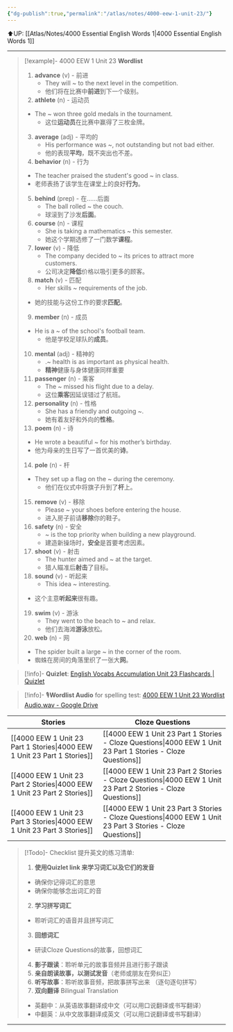 ```yaml
---
{"dg-publish":true,"permalink":"/atlas/notes/4000-eew-1-unit-23/"}
---
```


⬆️UP: [[Atlas/Notes/4000 Essential English Words 1\|4000 Essential English Words 1]]

---

> [!example]- 4000 EEW 1 Unit 23 **Wordlist**
> 1. **advance** (v) - 前进  
>     - They will ~ to the next level in the competition.  
 >    - 他们将在比赛中**前进**到下一个级别。
> 2. **athlete** (n) - 运动员  
> 	- The ~ won three gold medals in the tournament.  
>     - 这位**运动员**在比赛中赢得了三枚金牌。
> 3. **average** (adj) - 平均的  
>     - His performance was ~, not outstanding but not bad either.  
>     - 他的表现**平均**，既不突出也不差。
> 4. **behavior** (n) - 行为  
> 	- The teacher praised the student's good ~ in class.  
> 	- 老师表扬了该学生在课堂上的良好**行为**。
> 5. **behind** (prep) - 在……后面  
>     - The ball rolled ~ the couch.  
>     - 球滚到了沙发**后面**。
> 6. **course** (n) - 课程  
>     - She is taking a mathematics ~ this semester.  
>     - 她这个学期选修了一门数学**课程**。
> 7. **lower** (v) - 降低  
>     - The company decided to ~ its prices to attract more customers.  
>     - 公司决定**降低**价格以吸引更多的顾客。
> 8. **match** (v) - 匹配  
>     - Her skills ~ requirements of the job.  
> 	- 她的技能与这份工作的要求**匹配**。
> 9. **member** (n) - 成员  
> 	- He is a ~ of the school's football team.  
>     - 他是学校足球队的**成员**。
> 10. **mental** (adj) - 精神的  
>     - .~ health is as important as physical health.  
>     - **精神**健康与身体健康同样重要
> 11. **passenger** (n) - 乘客  
>     - The ~ missed his flight due to a delay.  
>     - 这位**乘客**因延误错过了航班。
> 12. **personality** (n) - 性格  
>     - She has a friendly and outgoing ~.  
>     - 她有着友好和外向的**性格**。
> 13. **poem** (n) - 诗  
>	- He wrote a beautiful ~ for his mother’s birthday.  
>	- 他为母亲的生日写了一首优美的**诗**。
> 14. **pole** (n) - 杆  
> 	- They set up a flag on the ~ during the ceremony.  
>     - 他们在仪式中将旗子升到了**杆**上。
> 15. **remove** (v) - 移除  
>     - Please ~ your shoes before entering the house.  
>     - 进入房子前请**移除**你的鞋子。
> 16. **safety** (n) - 安全  
>     - ~ is the top priority when building a new playground.  
> 	   - 建造新操场时，**安全**是首要考虑因素。
> 17. **shoot** (v) - 射击  
>     - The hunter aimed and ~ at the target.  
>     - 猎人瞄准后**射击**了目标。
> 18. **sound** (v) - 听起来  
>     - This idea ~ interesting.  
> 	- 这个主意**听起来**很有趣。
> 19. **swim** (v) - 游泳  
>     - They went to the beach to ~ and relax.  
>     - 他们去海滩**游泳**放松。
> 20. **web** (n) - 网  
>	- The spider built a large ~ in the corner of the room.  
>	- 蜘蛛在房间的角落里织了一张大**网**。

> [!info]- **Quizlet**: [English Vocabs Accumulation Unit 23 Flashcards | Quizlet]()

> [!info]- 🎙️**Wordlist Audio** for spelling test: [4000 EEW 1 Unit 23 Wordlist Audio.wav - Google Drive]()

| Stories                               | Cloze Questions                                         |
| ------------------------------------- | ------------------------------------------------------- |
| [[4000 EEW 1 Unit 23 Part 1 Stories\|4000 EEW 1 Unit 23 Part 1 Stories]] | [[4000 EEW 1 Unit 23 Part 1 Stories - Cloze Questions\|4000 EEW 1 Unit 23 Part 1 Stories - Cloze Questions]] |
| [[4000 EEW 1 Unit 23 Part 2 Stories\|4000 EEW 1 Unit 23 Part 2 Stories]] | [[4000 EEW 1 Unit 23 Part 2 Stories - Cloze Questions\|4000 EEW 1 Unit 23 Part 2 Stories - Cloze Questions]] |
| [[4000 EEW 1 Unit 23 Part 3 Stories\|4000 EEW 1 Unit 23 Part 3 Stories]] | [[4000 EEW 1 Unit 23 Part 3 Stories - Cloze Questions\|4000 EEW 1 Unit 23 Part 3 Stories - Cloze Questions]] |

> [!Todo]- Checklist 提升英文的练习清单:
> 1. **使用Quizlet link 来学习词汇以及它们的发音** 
>	- 确保你记得词汇的意思 
>	- 确保你能够念出词汇的音 
> 2. **学习拼写词汇** 
>	- 聆听词汇的语音并且拼写词汇 
> 3. **回想词汇**
>	- 研读Cloze Questions的故事，回想词汇 
> 4. **影子跟读**：聆听单元的故事音频并且进行影子跟读 
> 5. **亲自朗读故事，以测试发音**（老师或朋友在旁纠正）
> 6. **听写故事**：聆听故事音频，把故事拼写出来 （逐句逐句拼写）
> 7. **双向翻译** Bilingual Translation 
>	- 英翻中：从英语故事翻译成中文（可以用口说翻译或书写翻译）
>	- 中翻英：从中文故事翻译成英文（可以用口说翻译或书写翻译）

---
